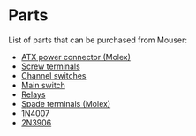 Parts
=====

List of parts that can be purchased from Mouser:

- [ATX power connector (Molex)](http://uk.mouser.com/ProductDetail/Molex/39-28-1243/?qs=%2fha2pyFaduiekFMjQBd2HDC1BZn0GyJcyX4eSxCKYSs%3d)
- [Screw terminals](http://uk.mouser.com/ProductDetail/Pomona-Electronics/6883/?qs=sGAEpiMZZMtW7Xd10NdmuJ0hw%2fJ5i2UG4k5KyTlZ3vI%3d)
- [Channel switches](http://uk.mouser.com/ProductDetail/NKK-Switches/CWSB11AA2F/?qs=sGAEpiMZZMtNT9UGfLL4eOd3cDQgL8vMADGd9%2fypm8Y%3d)
- [Main switch](http://uk.mouser.com/ProductDetail/NKK-Switches/M2033TNW01-EA/?qs=sGAEpiMZZMtNT9UGfLL4eEXUF0YHaQ0Q4vLNs5sSlSs%3d)
- [Relays](http://uk.mouser.com/ProductDetail/Panasonic/ALF1P05/?qs=%2fha2pyFadugQgyR4Ae26P8gLqDGQtkRgd3hi3bIP0RU%3d)
- [Spade terminals (Molex)](http://uk.mouser.com/ProductDetail/Molex/19705-4001/?qs=sGAEpiMZZMvz8LftK4jers568XOTYzlN4NL4EWmf%2fY4%3d)
- [1N4007](http://uk.mouser.com/ProductDetail/Fairchild-Semiconductor/1N4007/?qs=sGAEpiMZZMuQUXCJI7Y4lvWy%252b1U8RtCq)
- [2N3906](http://uk.mouser.com/ProductDetail/Central-Semiconductor/2N3906/?qs=sGAEpiMZZMshyDBzk1%2fWiw99kSkYzPxmvMPMJlsiBMQ%3d)
